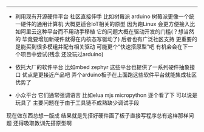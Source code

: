 ---

* 利用现有开源硬件平台 社区直接伸手 比如树莓派 arduino
树莓派更像一个统一硬件的通用计算机 大概更适合IoT相关的原型 因为跑Linux 会更方便接入比如阿里云这种平台而不用动手移植 它的问题大概在驱动开发的门槛(？想当然的 毕竟要增加新硬件就得在内核态写驱动了)
后者也有广泛社区支持 更重要的是能买到很多模组并配有相关驱动 可能更个“快速搭原型”吧 有机会会在下一个项目中尝试(残念 还没玩过arduino)

* 依托大厂的软件平台 比如mbed zephyr
这些平台也提供了一系列硬件抽象接口 优点是更接近产品吧 弄个arduino板子在上面跑这些软件平台就能集成社区优势了

* 小众平台 它们通常强调语言 比如elua mjs micropython
逐个看了下 可以说是玩具了 主要问题在于由于工具链不成熟缺少调试手段

现在做东西总想一版成 结果就是先搭好硬件画了板子直接写程序总有这样那样问题 还得吸取教训先搭原型啊

